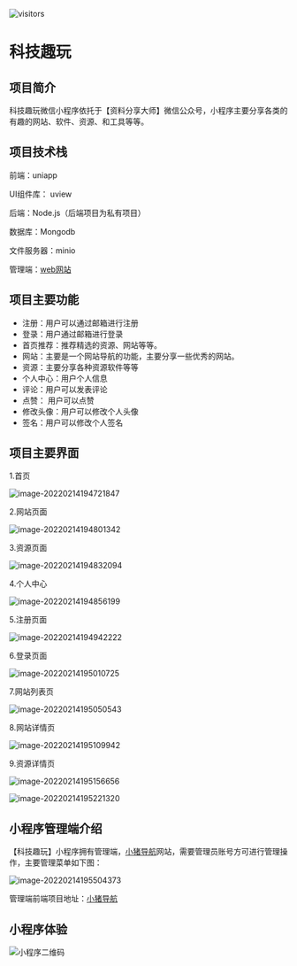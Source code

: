 ![visitors](https://visitor-badge.glitch.me/badge?page_id=Hacker233.navigation-uniapp&left_color=green&right_color=red)

# 科技趣玩

## 项目简介

科技趣玩微信小程序依托于【资料分享大师】微信公众号，小程序主要分享各类的有趣的网站、软件、资源、和工具等等。

## 项目技术栈

前端：uniapp

UI组件库： uview

后端：Node.js（后端项目为私有项目）

数据库：Mongodb

文件服务器：minio

管理端：[web网站](https://github.com/Hacker233/navigation)

## 项目主要功能

- 注册：用户可以通过邮箱进行注册
- 登录：用户通过邮箱进行登录
- 首页推荐：推荐精选的资源、网站等等。
- 网站：主要是一个网站导航的功能，主要分享一些优秀的网站。
- 资源：主要分享各种资源软件等等
- 个人中心：用户个人信息
- 评论：用户可以发表评论
- 点赞： 用户可以点赞
- 修改头像：用户可以修改个人头像
- 签名：用户可以修改个人签名

## 项目主要界面

1.首页

![image-20220214194721847](https://github.com/Hacker233/navigation-uniapp/blob/main/readme/1.png)

2.网站页面

![image-20220214194801342](https://github.com/Hacker233/navigation-uniapp/blob/main/readme/2.png)

3.资源页面

![image-20220214194832094](https://github.com/Hacker233/navigation-uniapp/blob/main/readme/3.png)

4.个人中心

![image-20220214194856199](https://github.com/Hacker233/navigation-uniapp/blob/main/readme/4.png)

5.注册页面

![image-20220214194942222](https://github.com/Hacker233/navigation-uniapp/blob/main/readme/5.png)

6.登录页面

![image-20220214195010725](https://github.com/Hacker233/navigation-uniapp/blob/main/readme/6.png)

7.网站列表页

![image-20220214195050543](https://github.com/Hacker233/navigation-uniapp/blob/main/readme/10.png)

8.网站详情页

![image-20220214195109942](https://github.com/Hacker233/navigation-uniapp/blob/main/readme/7.png)

9.资源详情页

![image-20220214195156656](https://github.com/Hacker233/navigation-uniapp/blob/main/readme/8.png)

![image-20220214195221320](https://github.com/Hacker233/navigation-uniapp/blob/main/readme/9.png)

## 小程序管理端介绍

【科技趣玩】小程序拥有管理端，[小猪导航](https://smallpig.site/software?menuId=1&menuIcon=pig-shouye)网站，需要管理员账号方可进行管理操作，主要管理菜单如下图：

![image-20220214195504373](https://github.com/Hacker233/navigation-uniapp/blob/main/readme/11.png)

管理端前端项目地址：[小猪导航](https://github.com/Hacker233/navigation)

## 小程序体验

![小程序二维码](https://camo.githubusercontent.com/742203707568f7199cc426f816d6b83dcd270a87fa6bcdd98113a0e3a61553e0/68747470733a2f2f736d616c6c7069672e736974652f696d672f7172636f64652e33353532356238312e6a7067)

